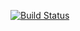 [![Build Status](https://app.travis-ci.com/himax82/job4j_poohJMS.svg?branch=master)](https://app.travis-ci.com/himax82/job4j_poohJMS)